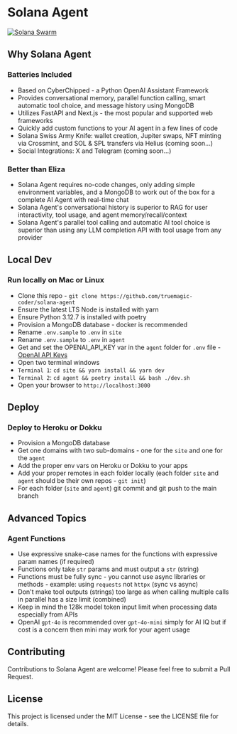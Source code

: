 # Solana Agent

[![Solana Swarm](https://cdn.cometheart.com/solana-agent-logo.jpg)](https://solana-agent.com)

##  Why Solana Agent

### Batteries Included
* Based on CyberChipped - a Python OpenAI Assistant Framework
* Provides conversational memory, parallel function calling, smart automatic tool choice, and message history using MongoDB
* Utilizes FastAPI and Next.js - the most popular and supported web frameworks 
* Quickly add custom functions to your AI agent in a few lines of code
* Solana Swiss Army Knife: wallet creation, Jupiter swaps, NFT minting via Crossmint, and SOL & SPL transfers via Helius (coming soon...)
* Social Integrations: X and Telegram (coming soon...)

### Better than Eliza
* Solana Agent requires no-code changes, only adding simple environment variables, and a MongoDB to work out of the box for a complete AI Agent with real-time chat
* Solana Agent's conversational history is superior to RAG for user interactivity, tool usage, and agent memory/recall/context
* Solana Agent's parallel tool calling and automatic AI tool choice is superior than using any LLM completion API with tool usage from any provider

## Local Dev

###  Run locally on Mac or Linux
* Clone this repo - `git clone https://github.com/truemagic-coder/solana-agent`
* Ensure the latest LTS Node is installed with yarn
* Ensure Python 3.12.7 is installed with poetry
* Provision a MongoDB database - docker is recommended
* Rename `.env.sample` to `.env` in `site`
* Rename `.env.sample` to `.env` in `agent`
* Get and set the OPENAI_API_KEY var in the `agent` folder for `.env` file - [OpenAI API Keys](https://platform.openai.com/api-keys)
* Open two terminal windows
* `Terminal 1`: `cd site && yarn install && yarn dev`
* `Terminal 2`: `cd agent && poetry install && bash ./dev.sh`
* Open your browser to `http://localhost:3000`

## Deploy

### Deploy to Heroku or Dokku
* Provision a MongoDB database
* Get one domains with two sub-domains - one for the `site` and one for the `agent`
* Add the proper env vars on Heroku or Dokku to your apps
* Add your proper remotes in each folder locally (each folder `site` and `agent` should be their own repos - `git init`)
* For each folder (`site` and `agent`) git commit and git push to the main branch

## Advanced Topics

### Agent Functions
* Use expressive snake-case names for the functions with expressive param names (if required)
* Functions only take `str` params and must output a `str` (string)
* Functions must be fully sync - you cannot use async libraries or methods - example: using `requests` not `httpx` (sync vs async)
* Don't make tool outputs (strings) too large as when calling multiple calls in parallel has a size limit (combined)
* Keep in mind the 128k model token input limit when processing data especially from APIs
* OpenAI `gpt-4o` is recommended over `gpt-4o-mini` simply for AI IQ but if cost is a concern then mini may work for your agent usage

## Contributing
Contributions to Solana Agent are welcome! Please feel free to submit a Pull Request.

## License
This project is licensed under the MIT License - see the LICENSE file for details.
